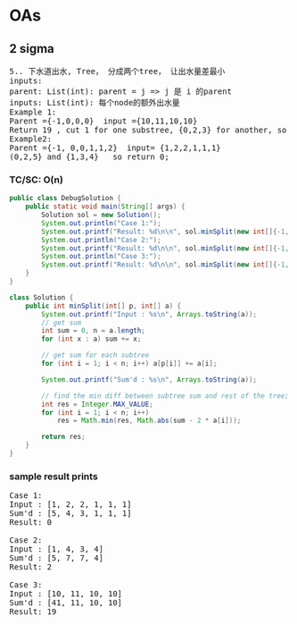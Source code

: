# OAs

## 2 sigma
<pre>
5.. 下水道出水, Tree， 分成两个tree， 让出水量差最小
inputs:
parent: List(int): parent = j => j 是 i 的parent
inputs: List(int): 每个node的额外出水量
Example 1: 
Parent ={-1,0,0,0}  input ={10,11,10,10}
Return 19 , cut 1 for one substree, {0,2,3} for another, so best is 30 -11 = 19
Example2:
Parent ={-1, 0,0,1,1,2}  input= {1,2,2,1,1,1}
(0,2,5} and {1,3,4}   so return 0;
</pre>

### TC/SC: O(n)
```java
public class DebugSolution {
    public static void main(String[] args) {
        Solution sol = new Solution();
        System.out.println("Case 1:");
        System.out.printf("Result: %d\n\n", sol.minSplit(new int[]{-1, 0, 0, 1, 1, 2}, new int[]{1, 2, 2, 1, 1, 1}));
        System.out.println("Case 2:");
        System.out.printf("Result: %d\n\n", sol.minSplit(new int[]{-1, 0, 1, 2}, new int[]{1, 4, 3, 4}));
        System.out.println("Case 3:");
        System.out.printf("Result: %d\n\n", sol.minSplit(new int[]{-1, 0, 0, 0}, new int[]{10, 11, 10, 10}));
    }
}

class Solution {
    public int minSplit(int[] p, int[] a) {
        System.out.printf("Input : %s\n", Arrays.toString(a));
        // get sum
        int sum = 0, n = a.length;
        for (int x : a) sum += x;

        // get sum for each subtree
        for (int i = 1; i < n; i++) a[p[i]] += a[i];

        System.out.printf("Sum'd : %s\n", Arrays.toString(a));

        // find the min diff between subtree sum and rest of the tree;
        int res = Integer.MAX_VALUE;
        for (int i = 1; i < n; i++)
            res = Math.min(res, Math.abs(sum - 2 * a[i]));

        return res;
    }
}
```
### sample result prints
<pre>
Case 1:
Input : [1, 2, 2, 1, 1, 1]
Sum'd : [5, 4, 3, 1, 1, 1]
Result: 0

Case 2:
Input : [1, 4, 3, 4]
Sum'd : [5, 7, 7, 4]
Result: 2

Case 3:
Input : [10, 11, 10, 10]
Sum'd : [41, 11, 10, 10]
Result: 19
</pre>